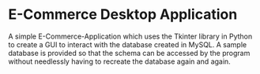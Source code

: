 # E-Commerce Desktop Application

A simple E-Commerce-Application which uses the Tkinter library in Python to create a GUI to interact with the database created in MySQL.
A sample database is provided so that the schema can be accessed by the program without needlessly having to recreate the database again and again.
